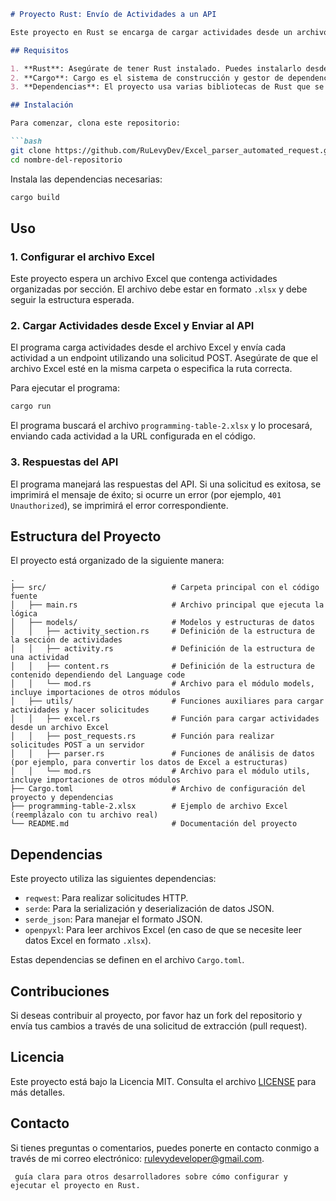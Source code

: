 

```markdown
# Proyecto Rust: Envío de Actividades a un API

Este proyecto en Rust se encarga de cargar actividades desde un archivo Excel, convertirlas a formato JSON y enviarlas a un endpoint API utilizando solicitudes POST

## Requisitos

1. **Rust**: Asegúrate de tener Rust instalado. Puedes instalarlo desde [https://www.rust-lang.org](https://www.rust-lang.org).
2. **Cargo**: Cargo es el sistema de construcción y gestor de dependencias de Rust, y debe instalarse automáticamente con Rust.
3. **Dependencias**: El proyecto usa varias bibliotecas de Rust que se gestionan a través de `Cargo.toml`.

## Instalación

Para comenzar, clona este repositorio:

```bash
git clone https://github.com/RuLevyDev/Excel_parser_automated_request.git
cd nombre-del-repositorio
```

Instala las dependencias necesarias:

```bash
cargo build
```

## Uso

### 1. **Configurar el archivo Excel**

Este proyecto espera un archivo Excel que contenga actividades organizadas por sección. El archivo debe estar en formato `.xlsx` y debe seguir la estructura esperada.


### 2. **Cargar Actividades desde Excel y Enviar al API**

El programa carga actividades desde el archivo Excel y envía cada actividad a un endpoint utilizando una solicitud POST. Asegúrate de que el archivo Excel esté en la misma carpeta o especifica la ruta correcta.

Para ejecutar el programa:

```bash
cargo run
```

El programa buscará el archivo `programming-table-2.xlsx` y lo procesará, enviando cada actividad a la URL configurada en el código.

### 3. **Respuestas del API**

El programa manejará las respuestas del API. Si una solicitud es exitosa, se imprimirá el mensaje de éxito; si ocurre un error (por ejemplo, `401 Unauthorized`), se imprimirá el error correspondiente.

## Estructura del Proyecto

El proyecto está organizado de la siguiente manera:

```
.
├── src/                            # Carpeta principal con el código fuente
│   ├── main.rs                     # Archivo principal que ejecuta la lógica
│   ├── models/                     # Modelos y estructuras de datos
│   │   ├── activity_section.rs     # Definición de la estructura de la sección de actividades
│   │   ├── activity.rs             # Definición de la estructura de una actividad
│   │   ├── content.rs              # Definición de la estructura de contenido dependiendo del Language code
│   │   └── mod.rs                  # Archivo para el módulo models, incluye importaciones de otros módulos
│   ├── utils/                      # Funciones auxiliares para cargar actividades y hacer solicitudes
│   │   ├── excel.rs                # Función para cargar actividades desde un archivo Excel
│   │   ├── post_requests.rs        # Función para realizar solicitudes POST a un servidor
│   │   ├── parser.rs               # Funciones de análisis de datos (por ejemplo, para convertir los datos de Excel a estructuras)
│   │   └── mod.rs                  # Archivo para el módulo utils, incluye importaciones de otros módulos
├── Cargo.toml                      # Archivo de configuración del proyecto y dependencias
├── programming-table-2.xlsx        # Ejemplo de archivo Excel (reemplázalo con tu archivo real)
└── README.md                       # Documentación del proyecto

```

## Dependencias

Este proyecto utiliza las siguientes dependencias:

- `reqwest`: Para realizar solicitudes HTTP.
- `serde`: Para la serialización y deserialización de datos JSON.
- `serde_json`: Para manejar el formato JSON.
- `openpyxl`: Para leer archivos Excel (en caso de que se necesite leer datos Excel en formato `.xlsx`).

Estas dependencias se definen en el archivo `Cargo.toml`.

## Contribuciones

Si deseas contribuir al proyecto, por favor haz un fork del repositorio y envía tus cambios a través de una solicitud de extracción (pull request).

## Licencia

Este proyecto está bajo la Licencia MIT. Consulta el archivo [LICENSE](LICENSE) para más detalles.

## Contacto

Si tienes preguntas o comentarios, puedes ponerte en contacto conmigo a través de mi correo electrónico: [rulevydeveloper@gmail.com](mailto:rulevydeveloper@gmail.com).

```
 guía clara para otros desarrolladores sobre cómo configurar y ejecutar el proyecto en Rust.
